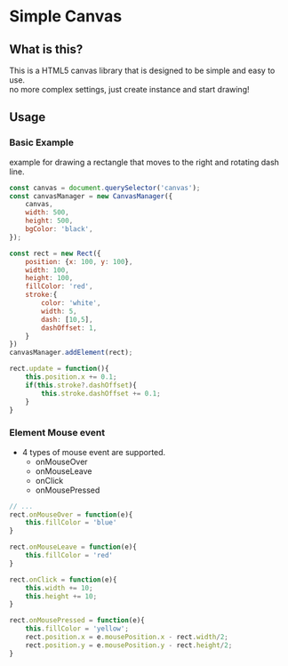 # Simple Canvas

## What is this?

This is a HTML5 canvas library that is designed to be simple and easy to use.   
no more complex settings, just create instance and start drawing!   

## Usage

### Basic Example

example for drawing a rectangle that moves to the right and rotating dash line.

```js
const canvas = document.querySelector('canvas');
const canvasManager = new CanvasManager({
    canvas,
    width: 500,
    height: 500,
    bgColor: 'black',
});

const rect = new Rect({
    position: {x: 100, y: 100},
    width: 100,
    height: 100,
    fillColor: 'red',
    stroke:{
        color: 'white',
        width: 5,
        dash: [10,5],
        dashOffset: 1,
    }
})
canvasManager.addElement(rect);

rect.update = function(){
    this.position.x += 0.1;
    if(this.stroke?.dashOffset){
        this.stroke.dashOffset += 0.1;
    }
}
```

### Element Mouse event 

- 4 types of mouse event are supported.
  - onMouseOver
  - onMouseLeave
  - onClick
  - onMousePressed

```js
// ... 
rect.onMouseOver = function(e){
    this.fillColor = 'blue'
}

rect.onMouseLeave = function(e){
    this.fillColor = 'red'
}

rect.onClick = function(e){
    this.width += 10;
    this.height += 10;
}

rect.onMousePressed = function(e){
    this.fillColor = 'yellow';
    rect.position.x = e.mousePosition.x - rect.width/2;
    rect.position.y = e.mousePosition.y - rect.height/2;
}
```
